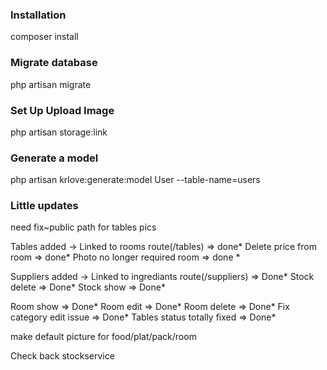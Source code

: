 ### Installation 
composer install
### Migrate database
php artisan migrate
### Set Up Upload Image
php artisan storage:link
### Generate a model
php artisan krlove:generate:model User --table-name=users


### Little updates
need fix~public path for tables pics

Tables added -> Linked to rooms route(/tables) => done*
Delete price from room => done*
Photo no longer required room => done *

Suppliers added -> Linked to ingrediants route(/suppliers) => Done*
Stock delete => Done*
Stock show => Done*

Room show => Done*
Room edit => Done*
Room delete => Done*
Fix category edit issue => Done*
Tables status totally fixed => Done*

make default picture for food/plat/pack/room


Check back stockservice